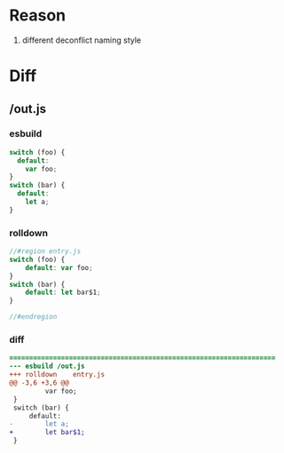 # Reason
1. different deconflict naming style
# Diff
## /out.js
### esbuild
```js
switch (foo) {
  default:
    var foo;
}
switch (bar) {
  default:
    let a;
}
```
### rolldown
```js
//#region entry.js
switch (foo) {
	default: var foo;
}
switch (bar) {
	default: let bar$1;
}

//#endregion
```
### diff
```diff
===================================================================
--- esbuild	/out.js
+++ rolldown	entry.js
@@ -3,6 +3,6 @@
         var foo;
 }
 switch (bar) {
     default:
-        let a;
+        let bar$1;
 }

```